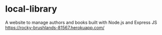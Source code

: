 # local-library
A website to manage authors and books built with Node.js and Express JS
https://rocky-brushlands-81567.herokuapp.com/
